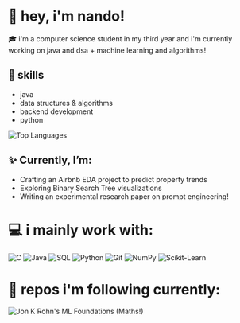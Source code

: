 # 🩷 hey, i'm nando! 

🎓 i'm a computer science student in my third year and i'm currently working on java and dsa + machine learning and algorithms!    

## 🚀 skills  
- java  
- data structures & algorithms  
- backend development
- python

![Top Languages](https://github-readme-stats.vercel.app/api/top-langs/?username=seriousprofile&layout=compact&theme=material-palenight)

## ✨ Currently, I’m:
- Crafting an Airbnb EDA project to predict property trends
- Exploring Binary Search Tree visualizations
- Writing an experimental research paper on prompt engineering!

# 💻 i mainly work with:
![C](https://img.shields.io/badge/C-00599C?style=flat&logo=c&logoColor=white)
![Java](https://img.shields.io/badge/Java-007396?style=flat&logo=java&logoColor=white)
![SQL](https://img.shields.io/badge/SQL-CC2927?style=flat&logo=sql&logoColor=white)
![Python](https://img.shields.io/badge/Python-3776AB?style=flat&logo=python&logoColor=white)
![Git](https://img.shields.io/badge/Git-F05032?style=flat&logo=git&logoColor=white)
![NumPy](https://img.shields.io/badge/NumPy-013243?style=flat&logo=numpy&logoColor=white)
![Scikit-Learn](https://img.shields.io/badge/Scikit--Learn-F7931E?style=flat&logo=scikit-learn&logoColor=white)

# 💫 repos i'm following currently: 
![Jon K Rohn's ML Foundations (Maths!)](https://github.com/jonkrohn/ML-foundations)
